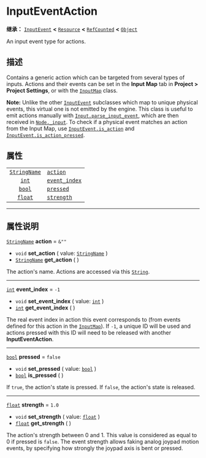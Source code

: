 <!-- ⚠ 请勿编辑本文件 ⚠ -->
<!-- 本文档使用脚本从 WeDot 引擎源码仓库生成。 -->
<!-- 生成脚本：https://github.com/WeDot-Engine/WeDot/tree/4.3/doc/tools/make_md.py； -->
<!-- 原文件：https://github.com/WeDot-Engine/WeDot/tree/4.3/doc/classes/InputEventAction.xml。 -->

<div id="_class_inputeventaction"></div>

# InputEventAction

**继承：** [`InputEvent`](class_inputevent.md) **<** [`Resource`](class_resource.md) **<** [`RefCounted`](class_refcounted.md) **<** [`Object`](class_object.md)

An input event type for actions.

## 描述

Contains a generic action which can be targeted from several types of inputs. Actions and their events can be set in the **Input Map** tab in **Project > Project Settings**, or with the [`InputMap`](class_inputmap.md) class.

 **Note:** Unlike the other [`InputEvent`](class_inputevent.md) subclasses which map to unique physical events, this virtual one is not emitted by the engine. This class is useful to emit actions manually with [`Input.parse_input_event`](class_input.md#class_input_method_parse_input_event), which are then received in [`Node._input`](class_node.md#class_node_private_method__input). To check if a physical event matches an action from the Input Map, use [`InputEvent.is_action`](class_inputevent.md#class_inputevent_method_is_action) and [`InputEvent.is_action_pressed`](class_inputevent.md#class_inputevent_method_is_action_pressed).

## 属性

|||
|:-:|:--|
| [`StringName`](class_stringname.md) | [`action`](class_inputeventaction.md#class_inputeventaction_property_action)           | ``&""``   |
| [`int`](class_int.md)               | [`event_index`](class_inputeventaction.md#class_inputeventaction_property_event_index) | ``-1``    |
| [`bool`](class_bool.md)             | [`pressed`](class_inputeventaction.md#class_inputeventaction_property_pressed)         | ``false`` |
| [`float`](class_float.md)           | [`strength`](class_inputeventaction.md#class_inputeventaction_property_strength)       | ``1.0``   |

<!-- rst-class:: classref-section-separator -->

---

## 属性说明

<div id="_class_inputeventaction_property_action"></div>

[`StringName`](class_stringname.md) **action** = ``&""`` <div id="class_inputeventaction_property_action"></div>

- `void` **set_action** ( value: [`StringName`](class_stringname.md) )
- [`StringName`](class_stringname.md) **get_action** ( )

The action's name. Actions are accessed via this [`String`](class_string.md).

<!-- rst-class:: classref-item-separator -->

---

<div id="_class_inputeventaction_property_event_index"></div>

[`int`](class_int.md) **event_index** = ``-1`` <div id="class_inputeventaction_property_event_index"></div>

- `void` **set_event_index** ( value: [`int`](class_int.md) )
- [`int`](class_int.md) **get_event_index** ( )

The real event index in action this event corresponds to (from events defined for this action in the [`InputMap`](class_inputmap.md)). If `-1`, a unique ID will be used and actions pressed with this ID will need to be released with another **InputEventAction**.

<!-- rst-class:: classref-item-separator -->

---

<div id="_class_inputeventaction_property_pressed"></div>

[`bool`](class_bool.md) **pressed** = ``false`` <div id="class_inputeventaction_property_pressed"></div>

- `void` **set_pressed** ( value: [`bool`](class_bool.md) )
- [`bool`](class_bool.md) **is_pressed** ( )

If `true`, the action's state is pressed. If `false`, the action's state is released.

<!-- rst-class:: classref-item-separator -->

---

<div id="_class_inputeventaction_property_strength"></div>

[`float`](class_float.md) **strength** = ``1.0`` <div id="class_inputeventaction_property_strength"></div>

- `void` **set_strength** ( value: [`float`](class_float.md) )
- [`float`](class_float.md) **get_strength** ( )

The action's strength between 0 and 1. This value is considered as equal to 0 if pressed is `false`. The event strength allows faking analog joypad motion events, by specifying how strongly the joypad axis is bent or pressed.

[^virtual]: 本方法通常需要用户覆盖才能生效。
[^const]: 本方法无副作用，不会修改该实例的任何成员变量。
[^vararg]: 本方法除了能接受在此处描述的参数外，还能够继续接受任意数量的参数。
[^constructor]: 本方法用于构造某个类型。
[^static]: 调用本方法无需实例，可直接使用类名进行调用。
[^operator]: 本方法描述的是使用本类型作为左操作数的有效运算符。
[^bitfield]: 这个值是由下列位标志构成位掩码的整数。
[^void]: 无返回值。
